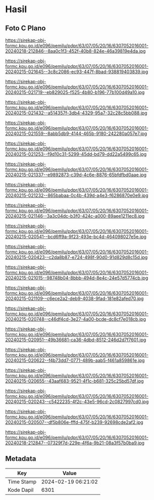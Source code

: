 # Hasil

## Foto C Plano

https://sirekap-obj-formc.kpu.go.id/e096/pemilu/pdpr/63/07/05/20/16/6307052016001-20240218-212846--8aa0c1f3-452f-40b8-824e-46a39819e4da.jpg

https://sirekap-obj-formc.kpu.go.id/e096/pemilu/pdpr/63/07/05/20/16/6307052016001-20240215-021645--3c8c2086-ec93-447f-8bad-938819403839.jpg

https://sirekap-obj-formc.kpu.go.id/e096/pemilu/pdpr/63/07/05/20/16/6307052016001-20240215-021719--eb829025-f525-4b80-b196-77b100d49a10.jpg

https://sirekap-obj-formc.kpu.go.id/e096/pemilu/pdpr/63/07/05/20/16/6307052016001-20240215-021432--a514357f-3db4-4329-95a7-32c28c5bb088.jpg

https://sirekap-obj-formc.kpu.go.id/e096/pemilu/pdpr/63/07/05/20/16/6307052016001-20240215-021559--8abb5db9-4144-465b-9180-242280a057e7.jpg

https://sirekap-obj-formc.kpu.go.id/e096/pemilu/pdpr/63/07/05/20/16/6307052016001-20240215-021253--f9d10c31-5299-45dd-bd79-dd22a5499c65.jpg

https://sirekap-obj-formc.kpu.go.id/e096/pemilu/pdpr/63/07/05/20/16/6307052016001-20240215-021337--e9892873-c39d-4c6e-8876-65bfdfbd0aae.jpg

https://sirekap-obj-formc.kpu.go.id/e096/pemilu/pdpr/63/07/05/20/16/6307052016001-20240215-021232--865babaa-0c4b-439d-a4e3-f6286870e0e9.jpg

https://sirekap-obj-formc.kpu.go.id/e096/pemilu/pdpr/63/07/05/20/16/6307052016001-20240215-021146--3a3c04dc-b3f0-424c-a000-89aee1211ec8.jpg

https://sirekap-obj-formc.kpu.go.id/e096/pemilu/pdpr/63/07/05/20/16/6307052016001-20240215-020541--bcd6ff9a-9f23-493e-bc4d-464098027e5e.jpg

https://sirekap-obj-formc.kpu.go.id/e096/pemilu/pdpr/63/07/05/20/16/6307052016001-20240215-020423--c2da8b87-e724-498f-90d0-91d829d8c15d.jpg

https://sirekap-obj-formc.kpu.go.id/e096/pemilu/pdpr/63/07/05/20/16/6307052016001-20240215-021015--98748b04-8bbb-494d-8e4c-24e57d5774cb.jpg

https://sirekap-obj-formc.kpu.go.id/e096/pemilu/pdpr/63/07/05/20/16/6307052016001-20240215-021109--c6ece2a2-deb9-4038-9fad-181e82afed70.jpg

https://sirekap-obj-formc.kpu.go.id/e096/pemilu/pdpr/63/07/05/20/16/6307052016001-20240215-020748--c46df4cd-3e27-4a00-bcde-dc8cf7e018cb.jpg

https://sirekap-obj-formc.kpu.go.id/e096/pemilu/pdpr/63/07/05/20/16/6307052016001-20240215-020951--49b36681-ca36-4dbd-8512-246d2d7f7601.jpg

https://sirekap-obj-formc.kpu.go.id/e096/pemilu/pdpr/63/07/05/20/16/6307052016001-20240215-020622--f4b73dd7-0771-489b-aab5-f461a859861e.jpg

https://sirekap-obj-formc.kpu.go.id/e096/pemilu/pdpr/63/07/05/20/16/6307052016001-20240215-020655--43aaf683-9521-4f1c-b681-325c25bd57df.jpg

https://sirekap-obj-formc.kpu.go.id/e096/pemilu/pdpr/63/07/05/20/16/6307052016001-20240215-020243--c5422235-4f2c-43e5-96cd-2c0827997cd0.jpg

https://sirekap-obj-formc.kpu.go.id/e096/pemilu/pdpr/63/07/05/20/16/6307052016001-20240215-020507--df5b806e-fffd-475f-b239-92698cde2af2.jpg

https://sirekap-obj-formc.kpu.go.id/e096/pemilu/pdpr/63/07/05/20/16/6307052016001-20240218-212847--07329f7d-229e-4f6a-9b21-08a3f57b0ba9.jpg


## Metadata

| Key        | Value               |
| ---------- | ------------------- |
| Time Stamp | 2024-02-19 06:21:02 |
| Kode Dapil | 6301                |




